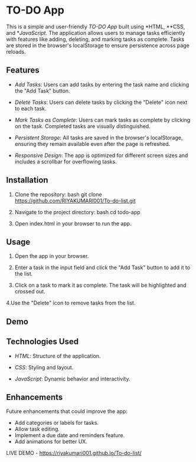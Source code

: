 # TO-DO App

This is a simple and user-friendly *TO-DO App* built using *HTML, **CSS, and **JavaScript*. The application allows users to manage tasks efficiently with features like adding, deleting, and marking tasks as complete. Tasks are stored in the browser's localStorage to ensure persistence across page reloads.

## Features

- *Add Tasks*: Users can add tasks by entering the task name and clicking the "Add Task" button.
  
- *Delete Tasks*: Users can delete tasks by clicking the "Delete" icon next to each task.
  
- *Mark Tasks as Complete*: Users can mark tasks as complete by clicking on the task. Completed tasks are visually distinguished.
  
- *Persistent Storage*: All tasks are saved in the browser's localStorage, ensuring they remain available even after the page is refreshed.
  
- *Responsive Design*: The app is optimized for different screen sizes and includes a scrollbar for overflowing tasks.

## Installation

1. Clone the repository:
   bash
   git clone https://github.com/RIYAKUMARI001/To-do-list.git
   
2. Navigate to the project directory:
   bash
   cd todo-app
   
3. Open index.html in your browser to run the app.



## Usage

1. Open the app in your browser.
   
2. Enter a task in the input field and click the "Add Task" button to add it to the list.
 
3. Click on a task to mark it as complete. The task will be highlighted and crossed out.
   
4.Use the "Delete" icon to remove tasks from the list.

## Demo



## Technologies Used

- *HTML*: Structure of the application.
  
- *CSS*: Styling and layout.
  
- *JavaScript*: Dynamic behavior and interactivity.

## Enhancements

Future enhancements that could improve the app:

- Add categories or labels for tasks.
- Allow task editing.
- Implement a due date and reminders feature.
- Add animations for better UX.

LIVE DEMO -  https://riyakumari001.github.io/To-do-list/
